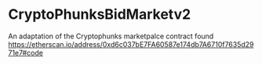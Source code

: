 # CryptoPhunksBidMarketv2
An adaptation of the Cryptophunks marketpalce contract found https://etherscan.io/address/0xd6c037bE7FA60587e174db7A6710f7635d2971e7#code
